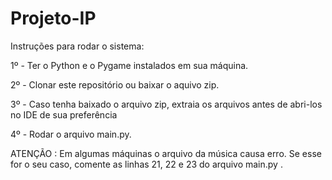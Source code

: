 # Projeto-IP
Instruções para rodar o sistema: 

1º - Ter o Python e o Pygame instalados em sua máquina.

2º - Clonar este repositório ou baixar o aquivo zip.

3º - Caso tenha baixado o arquivo zip, extraia os arquivos antes de abri-los no IDE de sua preferência

4º - Rodar o arquivo main.py.

ATENÇÃO : Em algumas máquinas o arquivo da música causa erro. Se esse for o seu caso, comente as linhas 21, 22 e 23 do arquivo main.py .
